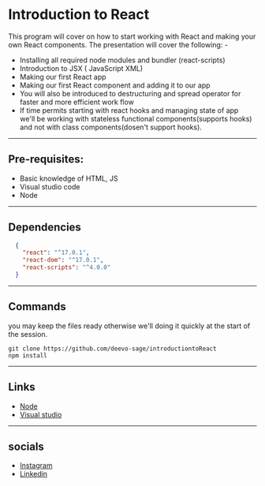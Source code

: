 
Introduction to React
=====
This program will cover on how to start working with React and making your own React components.
The presentation will cover the following: -
 - Installing all required node modules and bundler (react-scripts)
 - Introduction to JSX ( JavaScript XML)
- Making our first React app
 - Making our first React component and adding it to our app
 - You will also be introduced to destructuring and spread operator for faster and more efficient work flow
 - If time permits starting with react hooks and managing state of app <br/>
  we'll be working with stateless functional components(supports hooks) and not with class components(dosen't support hooks).
  ---
  
Pre-requisites: 
---
- Basic knowledge of HTML, JS
- Visual studio code
- Node
---
Dependencies
---
```JSON
  {
    "react": "^17.0.1",
    "react-dom": "^17.0.1",
    "react-scripts": "^4.0.0"
  }
```
---
Commands
---
you may keep the files ready otherwise we'll doing it quickly at the start of the session.
```
git clone https://github.com/deevo-sage/introductiontoReact
npm install
```
---
Links
---
- [Node](https://nodejs.org/en/download/)
- [Visual studio](https://code.visualstudio.com/Download)
---
socials
---
- [Instagram](https://www.instagram.com/sidharthhsahni/)
- [Linkedin](https://www.linkedin.com/in/sidharth-sahni-77951b191/)

